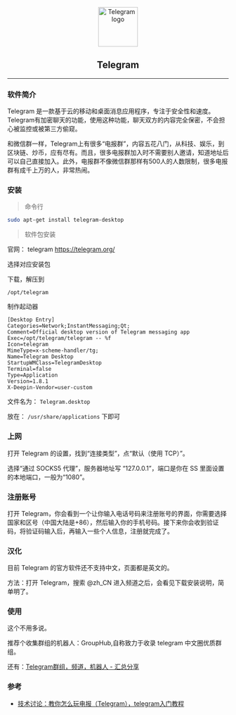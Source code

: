 <p align="center"><a href="https://telegram.org/" target="_blank" rel="noopener noreferrer"><img width="90" src="https://cdn.jsdelivr.net/gh/dingeral/CDN/deepinbook/Telegram_logo.svg" alt="Telegram logo"></a></p>

<h2 align="center">Telegram</h2>

---

### 软件简介

Telegram 是一款基于云的移动和桌面消息应用程序，专注于安全性和速度。Telegram有加密聊天的功能，使用这种功能，聊天双方的内容完全保密，不会担心被监控或被第三方偷窥。

和微信群一样，Telegram上有很多“电报群”，内容五花八门，从科技、娱乐，到区块链、炒币，应有尽有。而且，很多电报群加入时不需要别人邀请，知道地址后可以自己直接加入。此外，电报群不像微信群那样有500人的人数限制，很多电报群有成千上万的人，非常热闹。

### 安装

> 命令行

```bash
sudo apt-get install telegram-desktop
```
> 软件包安装

官网： telegram https://telegram.org/

选择对应安装包

下载，解压到
```
/opt/telegram
```

制作起动器
```
[Desktop Entry]
Categories=Network;InstantMessaging;Qt;
Comment=Official desktop version of Telegram messaging app
Exec=/opt/telegram/telegram -- %f
Icon=telegram
MimeType=x-scheme-handler/tg;
Name=Telegram Desktop
StartupWMClass=TelegramDesktop
Terminal=false
Type=Application
Version=1.8.1
X-Deepin-Vendor=user-custom
```
文件名为： `Telegram.desktop`

放在： `/usr/share/applications` 下即可

### 上网

打开 Telegram 的设置，找到“连接类型”，点“默认（使用 TCP）”。

选择“通过 SOCKS5 代理”，服务器地址写 “127.0.0.1”，端口是你在 SS 里面设置的本地端口，一般为“1080”。

### 注册账号

打开 Telegram，你会看到一个让你输入电话号码来注册账号的界面，你需要选择国家和区号（中国大陆是+86），然后输入你的手机号码。接下来你会收到验证码，将验证码输入后，再输入一些个人信息，注册就完成了。

### 汉化

目前 Telegram 的官方软件还不支持中文，页面都是英文的。

方法：打开 Telegram，搜索 @zh_CN 进入频道之后，会看见下载安装说明，简单明了。

### 使用

这个不用多说。

推荐个收集群组的机器人：GroupHub,自称致力于收录 telegram 中文圈优质群组。

还有：[Telegram群组，频道，机器人 - 汇总分享](https://congcong0806.github.io/2018/04/24/Telegram/)

### 参考

- [技术讨论：教你怎么玩电报（Telegram），telegram入门教程](https://www.aiweinews.com/archives/19737.html)
